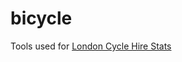 # bicycle

Tools used for [London Cycle Hire Stats](http://www.fyquah.me/london-cycle-hire-stats/) 
